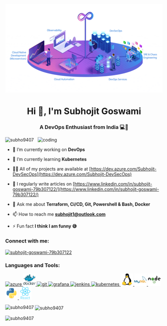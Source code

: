 ![logo](https://github.com/Subho9407/Subho9407/blob/main/devOps-cloud-native.gif)

<h1 align="center">Hi 👋, I'm Subhojit Goswami</h1>
<h3 align="center">A DevOps Enthusiast from India 💻🚀</h3>

<img align="right" alt="coding" width="400" src="https://user-images.githubusercontent.com/69011963/137184767-79a13ec7-1bb3-4341-a6da-3a149c9c159a.gif">

<p align="left"> <img src="https://komarev.com/ghpvc/?username=subho9407&label=Profile%20views&color=0e75b6&style=flat" alt="subho9407" /> </p>

- 🔭 I’m currently working on **DevOps**

- 🌱 I’m currently learning **Kubernetes**

- 👨‍💻 All of my projects are available at [https://dev.azure.com/Subhojit-DevSecOps](https://dev.azure.com/Subhojit-DevSecOps)

- 📝 I regularly write articles on [https://www.linkedin.com/in/subhojit-goswami-79b307122/](https://www.linkedin.com/in/subhojit-goswami-79b307122/)

- 💬 Ask me about **Terraform, Ci/CD, Git, Powershell & Bash, Docker**

- 📫 How to reach me **subhojit1@outlook.com**

- ⚡ Fun fact **I think I am funny 😅**

<h3 align="left">Connect with me:</h3>
<p align="left">
<a href="https://linkedin.com/in/subhojit-goswami-79b307122" target="blank"><img align="center" src="https://raw.githubusercontent.com/rahuldkjain/github-profile-readme-generator/master/src/images/icons/Social/linked-in-alt.svg" alt="subhojit-goswami-79b307122" height="30" width="40" /></a>
</p>

<h3 align="left">Languages and Tools:</h3>
<p align="left"> <a href="https://azure.microsoft.com/en-in/" target="_blank" rel="noreferrer"> <img src="https://www.vectorlogo.zone/logos/microsoft_azure/microsoft_azure-icon.svg" alt="azure" width="40" height="40"/> </a> <a href="https://www.docker.com/" target="_blank" rel="noreferrer"> <img src="https://raw.githubusercontent.com/devicons/devicon/master/icons/docker/docker-original-wordmark.svg" alt="docker" width="40" height="40"/> </a> <a href="https://git-scm.com/" target="_blank" rel="noreferrer"> <img src="https://www.vectorlogo.zone/logos/git-scm/git-scm-icon.svg" alt="git" width="40" height="40"/> </a> <a href="https://grafana.com" target="_blank" rel="noreferrer"> <img src="https://www.vectorlogo.zone/logos/grafana/grafana-icon.svg" alt="grafana" width="40" height="40"/> </a> <a href="https://www.jenkins.io" target="_blank" rel="noreferrer"> <img src="https://www.vectorlogo.zone/logos/jenkins/jenkins-icon.svg" alt="jenkins" width="40" height="40"/> </a> <a href="https://kubernetes.io" target="_blank" rel="noreferrer"> <img src="https://www.vectorlogo.zone/logos/kubernetes/kubernetes-icon.svg" alt="kubernetes" width="40" height="40"/> </a> <a href="https://www.linux.org/" target="_blank" rel="noreferrer"> <img src="https://raw.githubusercontent.com/devicons/devicon/master/icons/linux/linux-original.svg" alt="linux" width="40" height="40"/> </a> <a href="https://www.mysql.com/" target="_blank" rel="noreferrer"> <img src="https://raw.githubusercontent.com/devicons/devicon/master/icons/mysql/mysql-original-wordmark.svg" alt="mysql" width="40" height="40"/> </a> <a href="https://nodejs.org" target="_blank" rel="noreferrer"> <img src="https://raw.githubusercontent.com/devicons/devicon/master/icons/nodejs/nodejs-original-wordmark.svg" alt="nodejs" width="40" height="40"/> </a> <a href="https://www.python.org" target="_blank" rel="noreferrer"> <img src="https://raw.githubusercontent.com/devicons/devicon/master/icons/python/python-original.svg" alt="python" width="40" height="40"/> </a> <a href="https://reactjs.org/" target="_blank" rel="noreferrer"> <img src="https://raw.githubusercontent.com/devicons/devicon/master/icons/react/react-original-wordmark.svg" alt="react" width="40" height="40"/> </a> </p>

<p><img align="left" src="https://github-readme-stats.vercel.app/api/top-langs?username=subho9407&show_icons=true&locale=en&layout=compact" alt="subho9407" /></p>

<p>&nbsp;<img align="center" src="https://github-readme-stats.vercel.app/api?username=subho9407&show_icons=true&locale=en" alt="subho9407" /></p>

<p><img align="center" src="https://github-readme-streak-stats.herokuapp.com/?user=subho9407&" alt="subho9407" /></p>
